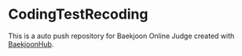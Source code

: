 # CodingTestRecoding
This is a auto push repository for Baekjoon Online Judge created with [BaekjoonHub](https://github.com/BaekjoonHub/BaekjoonHub).
